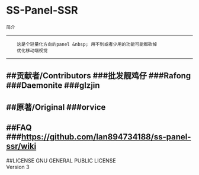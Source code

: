 SS-Panel-SSR
================
	简介
--------
		这是个轻量化方向的panel &nbsp; 用不到或者少用的功能可能都砍掉
		优化移动端视觉
----------------------
##贡献者/Contributors
###批发靓鸡仔
###Rafong
###Daemonite
###glzjin
----------------------
##原著/Original
###orvice
----------------------
##FAQ
###https://github.com/lan894734188/ss-panel-ssr/wiki
----------------------------
##LICENSE
GNU GENERAL PUBLIC LICENSE<br/>
Version 3
